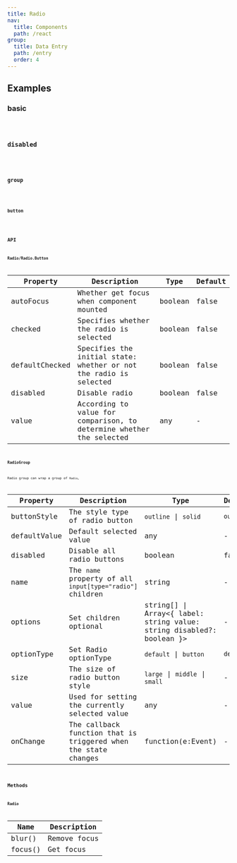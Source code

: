 ```yaml
---
title: Radio
nav:
  title: Components
  path: /react
group:
  title: Data Entry
  path: /entry
  order: 4
---
```


## Examples

### basic

<code src="./demo/basic" />

### disabled

<code src="./demo/disabled" />

### group

<code src="./demo/radio-group" />

### button

<code src="./demo/radio-button" />

## API

### Radio/Radio.Button

| Property       | Description                                                          | Type    | Default |
| -------------- | -------------------------------------------------------------------- | ------- | ------- |
| autoFocus      | Whether get focus when component mounted                             | boolean | false   |
| checked        | Specifies whether the radio is selected                              | boolean | false   |
| defaultChecked | Specifies the initial state: whether or not the radio is selected    | boolean | false   |
| disabled       | Disable radio                                                        | boolean | false   |
| value          | According to value for comparison, to determine whether the selected | any     | -       |

### RadioGroup

Radio group can wrap a group of `Radio`。

| Property     | Description                                                    | Type                                                                      | Default   | Version |
| ------------ | -------------------------------------------------------------- | ------------------------------------------------------------------------- | --------- | ------- |
| buttonStyle  | The style type of radio button                                 | `outline` \| `solid`                                                      | `outline` |         |
| defaultValue | Default selected value                                         | any                                                                       | -         |         |
| disabled     | Disable all radio buttons                                      | boolean                                                                   | false     |         |
| name         | The `name` property of all `input[type="radio"]` children      | string                                                                    | -         |         |
| options      | Set children optional                                          | string\[] \| Array&lt;{ label: string value: string disabled?: boolean }> | -         |         |
| optionType   | Set Radio optionType                                           | `default` \| `button`                                                     | `default` | 4.4.0   |
| size         | The size of radio button style                                 | `large` \| `middle` \| `small`                                            | -         |         |
| value        | Used for setting the currently selected value                  | any                                                                       | -         |         |
| onChange     | The callback function that is triggered when the state changes | function(e:Event)                                                         | -         |         |

## Methods

### Radio

| Name    | Description  |
| ------- | ------------ |
| blur()  | Remove focus |
| focus() | Get focus    |

<style>
[id^=components-radio-demo-] > .whale-radio-wrapper {
  margin-right: 8px;
  margin-bottom: 8px;
}
</style>

